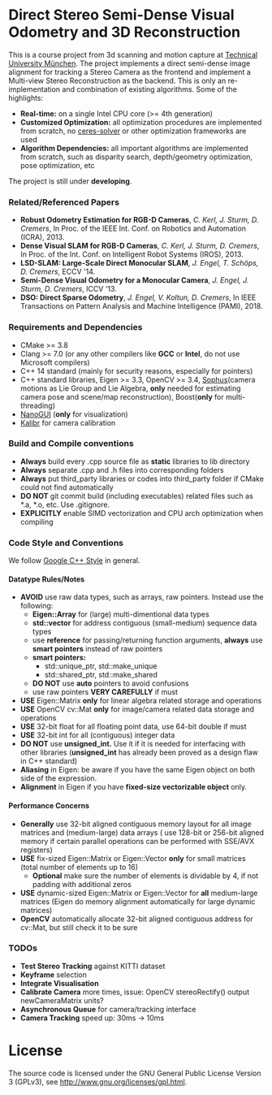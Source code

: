 # Direct Stereo Semi-Dense Visual Odometry and 3D Reconstruction
This is a course project from 3d scanning and motion capture at [Technical University München](https://www.tum.de/en/).
The project implements a direct semi-dense image alignment for tracking a Stereo Camera 
as the frontend and implement a Multi-view Stereo Reconstruction as the backend. This is only an re-implementation and 
combination of existing algorithms. Some of the highlights:
* **Real-time:** on a single Intel CPU core (>= 4th generation)
* **Customized Optimization:** all optimization procedures are implemented from scratch, no [ceres-solver](http://ceres-solver.org/) or other optimization frameworks are used
* **Algorithm Dependencies:** all important algorithms are implemented from scratch, such as disparity search, depth/geometry optimization, pose optimization, etc

The project is still under **developing**.
 
### Related/Referenced Papers
* **Robust Odometry Estimation for RGB-D Cameras**, *C. Kerl, J. Sturm, D. Cremers*, In Proc. of the IEEE Int. Conf. on Robotics and Automation (ICRA), 2013.
* **Dense Visual SLAM for RGB-D Cameras**, *C. Kerl, J. Sturm, D. Cremers*, In Proc. of the Int. Conf. on Intelligent Robot Systems (IROS), 2013.
* **LSD-SLAM: Large-Scale Direct Monocular SLAM**, *J. Engel, T. Schöps, D. Cremers*, ECCV '14.
* **Semi-Dense Visual Odometry for a Monocular Camera**, *J. Engel, J. Sturm, D. Cremers*, ICCV '13.
* **DSO: Direct Sparse Odometry**, *J. Engel, V. Koltun, D. Cremers*, In IEEE Transactions on Pattern Analysis and Machine Intelligence (PAMI), 2018.

### Requirements and Dependencies

* CMake >= 3.8
* Clang >= 7.0 (or any other compilers like **GCC** or **Intel**, do not use Microsoft compilers)
* C++ 14 standard (mainly for security reasons, especially for pointers)
* C++ standard libraries, Eigen >= 3.3, OpenCV >= 3.4, [Sophus](https://github.com/strasdat/Sophus)(camera motions as Lie Group and Lie Algebra, **only** needed for estimating camera pose and scene/map reconstruction), 
Boost(**only** for multi-threading)
* [NanoGUI](https://nanogui.readthedocs.io/en/latest/) (**only** for visualization)
* [Kalibr](https://github.com/ethz-asl/kalibr) for camera calibration

### Build and Compile conventions

* **Always** build every .cpp source file as **static** libraries to lib directory
* **Always** separate .cpp and .h files into corresponding folders
* **Always** put third_party libraries or codes into third_party folder if CMake could not find automatically
* **DO NOT** git commit build (including executables) related files such as *.a, *.o, etc. Use .gitignore.
* **EXPLICITLY** enable SIMD vectorization and CPU arch optimization when compiling

### Code Style and Conventions

We follow [Google C++ Style](https://google.github.io/styleguide/cppguide.html) in general.

#### Datatype Rules/Notes
* **AVOID** use raw data types, such as arrays, raw pointers. Instead use the following:
    * **Eigen::Array** for (large) multi-dimentional data types
    * **std::vector** for address contiguous (small-medium) sequence data types
    * use **reference** for passing/returning function arguments, **always** use **smart pointers** instead of raw pointers
    * **smart pointers:**
        *  std::unique_ptr, std::make_unique
        *  std::shared_ptr, std::make_shared
    * **DO NOT** use **auto** pointers to avoid confusions
    * use raw pointers **VERY CAREFULLY** if must
* **USE** Eigen::Matrix **only** for linear algebra related storage and operations
* **USE** OpenCV cv::Mat **only** for image/camera related data storage and operations
* **USE** 32-bit float for all floating point data, use 64-bit double if must
* **USE** 32-bit int for all (contiguous) integer data
* **DO NOT** use **unsigned_int.** Use it if it is needed for interfacing with other libraries 
(**unsigned_int** has already been proved as a design flaw in C++ standard)
* **Aliasing** in Eigen: be aware if you have the same Eigen object on both side of the expression.
* **Alignment** in Eigen if you have **fixed-size vectorizable object** only.


#### Performance Concerns
* **Generally** use 32-bit aligned contiguous memory layout for all image matrices and (medium-large) data arrays (
use 128-bit or 256-bit aligned memory if certain parallel operations can be performed with SSE/AVX registers)
* **USE** fix-sized Eigen::Matrix or Eigen::Vector **only** for small matrices (total number of elements up to 16)
    * **Optional** make sure the number of elements is dividable by 4, if not padding with additional zeros
* **USE** dynamic-sized Eigen::Matrix or Eigen::Vector for **all** medium-large matrices (Eigen do memory alignment automatically for large dynamic matrices)
* **OpenCV** automatically allocate 32-bit aligned contiguous address for cv::Mat, but still check it to be sure


### TODOs

* **Test Stereo Tracking** against KITTI dataset
* **Keyframe** selection
* **Integrate Visualisation**
* **Calibrate Camera** more times, issue: OpenCV stereoRectify() output newCameraMatrix units? 
* **Asynchronous Queue** for camera/tracking interface
* **Camera Tracking** speed up: 30ms -> 10ms


# License
The source code is licensed under the GNU General Public License Version 3 (GPLv3), see http://www.gnu.org/licenses/gpl.html.




